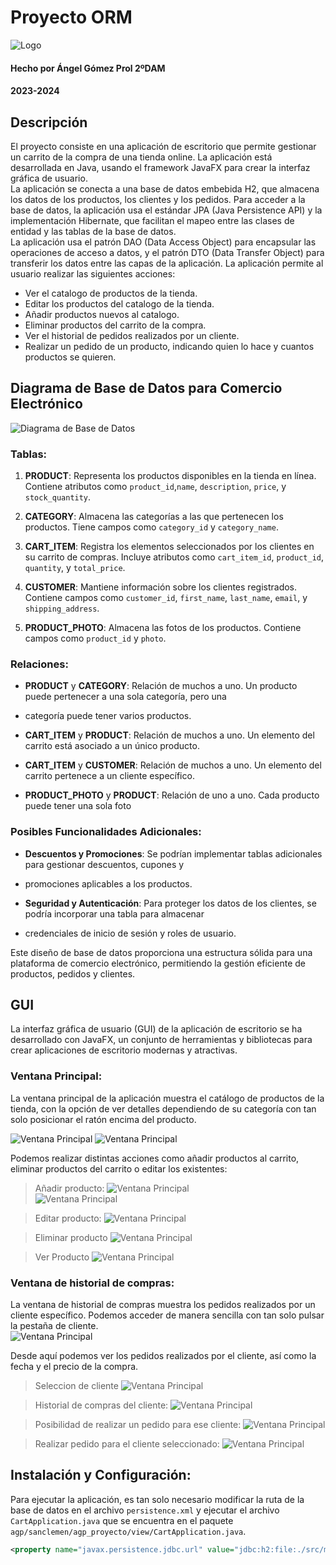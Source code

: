 # Proyecto ORM
![Logo](src/main/resources/IMG/Icon.png)  
#### Hecho por Ángel Gómez Prol  2ºDAM
#### 2023-2024
## Descripción
El proyecto consiste en una aplicación de escritorio que permite gestionar un carrito de la compra de una tienda online. 
La aplicación está desarrollada en Java, usando el framework JavaFX para crear la interfaz gráfica de usuario.  
La aplicación se conecta a una base de datos embebida H2, que almacena los datos de los productos, los clientes y 
los pedidos. Para acceder a la base de datos, la aplicación usa el estándar JPA (Java Persistence API) y la 
implementación Hibernate, que facilitan el mapeo entre las clases de entidad y las tablas de la base de datos.  
La aplicación usa el patrón DAO (Data Access Object) para encapsular las operaciones de acceso a datos, y el patrón 
DTO (Data Transfer Object) para transferir los datos entre las capas de la aplicación. La aplicación permite al usuario 
realizar las siguientes acciones:

- Ver el catalogo de productos de la tienda.
- Editar los productos del catalogo de la tienda.
- Añadir productos nuevos al catalogo.
- Eliminar productos del carrito de la compra.
- Ver el historial de pedidos realizados por un cliente.
- Realizar un pedido de un producto, indicando quien lo hace y cuantos productos se quieren.

## Diagrama de Base de Datos para Comercio Electrónico  
![Diagrama de Base de Datos](src/main/resources/IMG/Diagrama_ER.png)  
### Tablas:   

1. **PRODUCT**: Representa los productos disponibles en la tienda en línea. Contiene atributos como `product_id`,`name`, `description`, `price`, y `stock_quantity`.

2. **CATEGORY**: Almacena las categorías a las que pertenecen los productos. Tiene campos como `category_id` y `category_name`.

3. **CART_ITEM**: Registra los elementos seleccionados por los clientes en su carrito de compras. Incluye atributos como `cart_item_id`, `product_id`, `quantity`, y `total_price`.

4. **CUSTOMER**: Mantiene información sobre los clientes registrados. Contiene campos como `customer_id`, `first_name`, `last_name`, `email`, y `shipping_address`.
5. **PRODUCT_PHOTO**: Almacena las fotos de los productos. Contiene campos como `product_id`  y `photo`.


### **Relaciones:**

- **PRODUCT** y **CATEGORY**: Relación de muchos a uno. Un producto puede pertenecer a una sola categoría, pero una 
- categoría puede tener varios productos.

- **CART_ITEM** y **PRODUCT**: Relación de muchos a uno. Un elemento del carrito está asociado a un único producto.

- **CART_ITEM** y **CUSTOMER**: Relación de muchos a uno. Un elemento del carrito pertenece a un cliente específico.

- **PRODUCT_PHOTO** y **PRODUCT**: Relación de uno a uno. Cada producto puede tener una sola foto

### **Posibles Funcionalidades Adicionales:**

- **Descuentos y Promociones**: Se podrían implementar tablas adicionales para gestionar descuentos, cupones y 
- promociones aplicables a los productos.

- **Seguridad y Autenticación**: Para proteger los datos de los clientes, se podría incorporar una tabla para almacenar 
- credenciales de inicio de sesión y roles de usuario.

Este diseño de base de datos proporciona una estructura sólida para una plataforma de comercio electrónico, permitiendo 
la gestión eficiente de productos, pedidos y clientes.

## GUI
La interfaz gráfica de usuario (GUI) de la aplicación de escritorio se ha desarrollado con JavaFX, un conjunto 
de herramientas y bibliotecas para crear aplicaciones de escritorio modernas y atractivas.

### **Ventana Principal:**
La ventana principal de la aplicación muestra el catálogo de productos de la tienda, con la opción de ver detalles
dependiendo de su categoría con tan solo posicionar el ratón encima del producto.  

![Ventana Principal](src/main/resources/IMG/product1.png)
![Ventana Principal](src/main/resources/IMG/product7.png)  

Podemos realizar distintas acciones como añadir productos al carrito, eliminar productos del carrito o editar 
los existentes:  



> Añadir producto:
![Ventana Principal](src/main/resources/IMG/product2.png)  
![Ventana Principal](src/main/resources/IMG/product3.png)

> Editar producto:
![Ventana Principal](src/main/resources/IMG/product4.png)  

> Eliminar producto
![Ventana Principal](src/main/resources/IMG/product5.png)

> Ver Producto
![Ventana Principal](src/main/resources/IMG/product6.png)

### **Ventana de historial de compras:**
La ventana de historial de compras muestra los pedidos realizados por un cliente específico. Podemos acceder de manera
sencilla con tan solo pulsar la pestaña de cliente.  
![Ventana Principal](src/main/resources/IMG/clientes1.png)  

Desde aquí podemos ver los pedidos realizados por el cliente, así como la fecha y el precio de la compra.  


> Seleccion de cliente
![Ventana Principal](src/main/resources/IMG/clientes2.png)  

> Historial de compras del cliente:
![Ventana Principal](src/main/resources/IMG/clientes3.png)

> Posibilidad de realizar un pedido para ese cliente:
![Ventana Principal](src/main/resources/IMG/clientes4.png)

> Realizar pedido para el cliente seleccionado: 
![Ventana Principal](src/main/resources/IMG/clientes5.png)  


## **Instalación y Configuración:**
Para ejecutar la aplicación, es tan solo necesario modificar la ruta  de  la base de datos en el archivo `persistence.xml`
y ejecutar el archivo `CartApplication.java` que se encuentra en el paquete `agp/sanclemen/agp_proyecto/view/CartApplication.java`.
  
```xml
<property name="javax.persistence.jdbc.url" value="jdbc:h2:file:./src/main/resources/DB/cart_db"/>
```




